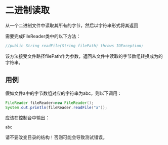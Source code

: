 # 二进制读取

从一个二进制文件中读取其所有的字节，然后以字符串形式将其返回

需要完成FileReader类中的以下方法：

```java
//public String readFile(String filePath) throws IOException;
```

该方法接受文件路径filePath作为参数，返回从文件中读取的字节数组转换成为的字符串。

## 用例

假如文件a中的字节数组对应的字符串为abc，则以下调用：

```java
FileReader fileReader=new FileReader();
System.out.println(fileReader.readFile("a"));
```

应该在控制台中输出：

```
abc
```



请不要改变目录的结构！否则可能会导致测试错误。